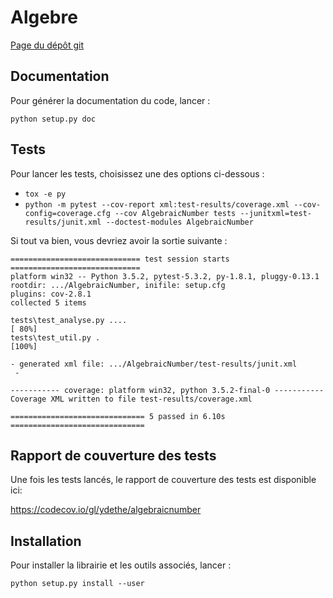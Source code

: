 # Algebre

[Page du dépôt git](https://gitlab.com/ydethe/algebraicnumber)

## Documentation

Pour générer la documentation du code, lancer :

    python setup.py doc

## Tests

Pour lancer les tests, choisissez une des options ci-dessous :

* `tox -e py`
* `python -m pytest --cov-report xml:test-results/coverage.xml --cov-config=coverage.cfg --cov AlgebraicNumber tests --junitxml=test-results/junit.xml --doctest-modules AlgebraicNumber`

Si tout va bien, vous devriez avoir la sortie suivante :

    ============================= test session starts =============================
    platform win32 -- Python 3.5.2, pytest-5.3.2, py-1.8.1, pluggy-0.13.1
    rootdir: .../AlgebraicNumber, inifile: setup.cfg
    plugins: cov-2.8.1
    collected 5 items
    
    tests\test_analyse.py ....                                               [ 80%]
    tests\test_util.py .                                                     [100%]
    
    - generated xml file: .../AlgebraicNumber/test-results/junit.xml
     -
    
    ----------- coverage: platform win32, python 3.5.2-final-0 -----------
    Coverage XML written to file test-results/coverage.xml
    
    ============================== 5 passed in 6.10s ==============================

## Rapport de couverture des tests

Une fois les tests lancés, le rapport de couverture des tests est disponible ici:

https://codecov.io/gl/ydethe/algebraicnumber

## Installation

Pour installer la librairie et les outils associés, lancer :

    python setup.py install --user

[//]: # (AlgebraicNumber met à disposition les outils suivants, accessibles en ligne de commande :)

[//]: # (* AlgebraicNumber)

